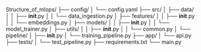 Structure_of_mlops/
├── config/
│   └── config.yaml
├── src/
│   ├── data/
│   │   ├── __init__.py
│   │   └── data_ingestion.py
│   ├── features/
│   │   ├── __init__.py
│   │   └── embeddings.py
│   ├── models/
│   │   ├── __init__.py
│   │   └── model_trainer.py
│   ├── utils/
│   │   ├── __init__.py
│   │   └── common.py
│   └── pipeline/
│       ├── __init__.py
│       └── training_pipeline.py
├── app/
│   └── api.py
├── tests/
│   └── test_pipeline.py
├── requirements.txt
└── main.py
